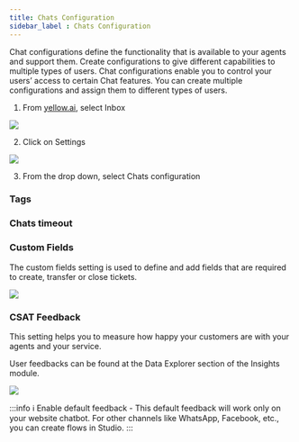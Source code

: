 ```yaml
---
title: Chats Configuration
sidebar_label : Chats Configuration
---
```



Chat configurations define the functionality that is available to your agents and support them. Create configurations to give different capabilities to multiple types of users. Chat configurations enable you to control your users’ access to certain Chat features. You can create multiple configurations and assign them to different types of users.


1. From [yellow.ai](https://cloud.yellow.ai/bot/Bot_ID/overview), select Inbox

![](https://i.imgur.com/tGxzwi4.png)

2. Click on Settings

![](https://i.imgur.com/hec2r3b.png)

3. From the drop down, select Chats configuration


### Tags






### Chats timeout





### Custom Fields


The custom fields setting is used to define and add fields that are required to create, transfer or close tickets.


![](https://i.imgur.com/TVzPBUv.png)


### CSAT Feedback

This setting helps you to measure how happy your customers are with your agents and your service.

User feedbacks can be found at the Data Explorer section of the Insights module.

![](https://i.imgur.com/JblqV5v.png)


:::info
:information_source: Enable default feedback - This default feedback will work only on your website chatbot. For other channels like WhatsApp, Facebook, etc., you can create flows in Studio.
:::